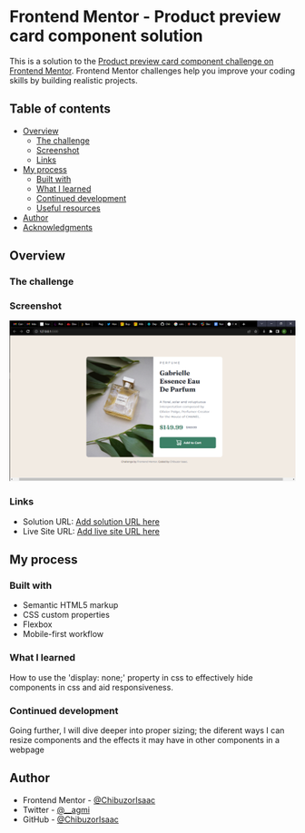 # Frontend Mentor - Product preview card component solution

This is a solution to the [Product preview card component challenge on Frontend Mentor](https://www.frontendmentor.io/challenges/product-preview-card-component-GO7UmttRfa). Frontend Mentor challenges help you improve your coding skills by building realistic projects. 

## Table of contents

- [Overview](#overview)
  - [The challenge](#the-challenge)
  - [Screenshot](#screenshot)
  - [Links](#links)
- [My process](#my-process)
  - [Built with](#built-with)
  - [What I learned](#what-i-learned)
  - [Continued development](#continued-development)
  - [Useful resources](#useful-resources)
- [Author](#author)
- [Acknowledgments](#acknowledgments)


## Overview

### The challenge

### Screenshot

![](./images/project%20screenshot.png)

### Links

- Solution URL: [Add solution URL here](https://your-solution-url.com)
- Live Site URL: [Add live site URL here](https://your-live-site-url.com)

## My process

### Built with

- Semantic HTML5 markup
- CSS custom properties
- Flexbox
- Mobile-first workflow


### What I learned

How to use the 'display: none;' property in css to effectively hide components in css and aid responsiveness.

### Continued development
Going further, I will dive deeper into proper sizing; the diferent ways I can resize components and the effects it may have in other components in a webpage

## Author
- Frontend Mentor - [@ChibuzorIsaac](https://www.frontendmentor.io/profile/ChibuzorIsaac)
- Twitter - [@__agmi](https://www.twitter.com/__agmi)
- GitHub - [@ChibuzorIsaac](https://www.github.com/ChibuzorIsaac)